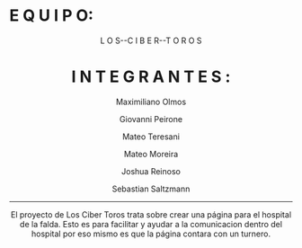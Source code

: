 <h1>  E Q U I P O: </h1>
<center h1> L O S--C I B E R--T O R O S </h1>
<br>
<h1> I N T E G R A N T E S :</h1>
<centerdiv>
    <p>     Maximiliano Olmos </p>         
    <p>     Giovanni Peirone </p>
    <p>     Mateo Teresani</p>
    <p>     Mateo Moreira </p>
    <p>     Joshua Reinoso </p>
    <p>     Sebastian Saltzmann </p>
</div>

<hr>
<p>El proyecto de Los Ciber Toros trata sobre crear una página para el hospital de la falda.
Esto es para facilitar y ayudar a la comunicacion dentro del hospital por eso mismo es que la página contara  con un turnero.</p>
